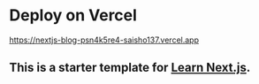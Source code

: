 # Deploy on Vercel
https://nextjs-blog-psn4k5re4-saisho137.vercel.app

## This is a starter template for [Learn Next.js](https://nextjs.org/learn).
